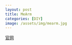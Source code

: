 ```yaml
---
layout: post
title: MeArm
categories: [DIY]
image: /assets/img/mearm.jpg
---
```


[官网](https://mearm.com)

